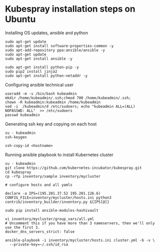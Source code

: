# Kubespray installation steps on Ubuntu

Installing OS updates, ansible and python

```
sudo apt-get update
sudo apt-get install software-properties-common -y
sudo apt-add-repository ppa:ansible/ansible -y
sudo apt-get update
sudo apt-get install ansible -y

sudo apt-get install python-pip -y
sudo pip2 install jinja2
sudo apt-get install python-netaddr -y
```

Configuring ansible technical user

```
useradd -m -s /bin/bash kubeadmin
mkdir /home/kubeadmin/.ssh;chmod 700 /home/kubeadmin/.ssh;
chown -R kubeadmin:kubeadmin /home/kubeadmin
sed -i  /kubeadmin/d /etc/sudoers; echo "kubeadmin ALL=(ALL)      NOPASSWD: ALL"  >> /etc/sudoers
passwd kubeadmin
```

Generating ssh key and copying on each host

```
su - kubeadmin
ssh-keygen

ssh-copy-id <hostname>
```

Running ansible playbook to install Kubernetes cluster

```
su - kubeadmin
git clone https://github.com/kubernetes-incubator/kubespray.git
cd kubespray
cp -rfp inventory/sample inventory/mycluster

# configure hosts and all yamls

declare -a IPS=(195.201.37.52 195.201.126.6)
CONFIG_FILE=inventory/mycluster/hosts.ini python3 contrib/inventory_builder/inventory.py ${IPS[@]}

sudo pip install ansible-modules-hashivault

vi inventory/mycluster/group_vars/all.yml
# Uncomment this if you have more than 3 nameservers, then we'll only use the first 3.
docker_dns_servers_strict: false

ansible-playbook -i inventory/mycluster/hosts.ini cluster.yml -b -v \
  --private-key=~/.ssh/id_rsa
```

